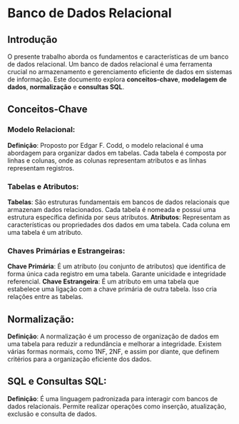 # Banco de Dados Relacional

## Introdução

O presente trabalho aborda os fundamentos e características de um banco de dados relacional. Um banco de dados relacional é uma ferramenta crucial no armazenamento e gerenciamento eficiente de dados em sistemas de informação. Este documento explora **conceitos-chave**, **modelagem de dados**, **normalização** e **consultas SQL**.

## Conceitos-Chave

### Modelo Relacional:

**Definição**: Proposto por Edgar F. Codd, o modelo relacional é uma abordagem para organizar dados em tabelas. Cada tabela é composta por linhas e colunas, onde as colunas representam atributos e as linhas representam registros.

### Tabelas e Atributos:

**Tabelas**: São estruturas fundamentais em bancos de dados relacionais que armazenam dados relacionados. Cada tabela é nomeada e possui uma estrutura específica definida por seus atributos.
**Atributos**: Representam as características ou propriedades dos dados em uma tabela. Cada coluna em uma tabela é um atributo.

### Chaves Primárias e Estrangeiras:

**Chave Primária**: É um atributo (ou conjunto de atributos) que identifica de forma única cada registro em uma tabela. Garante unicidade e integridade referencial.
**Chave Estrangeira**: É um atributo em uma tabela que estabelece uma ligação com a chave primária de outra tabela. Isso cria relações entre as tabelas.

## Normalização:

**Definição**: A normalização é um processo de organização de dados em uma tabela para reduzir a redundância e melhorar a integridade. Existem várias formas normais, como 1NF, 2NF, e assim por diante, que definem critérios para a organização eficiente dos dados.

## SQL e Consultas SQL:

**Definição**: É uma linguagem padronizada para interagir com bancos de dados relacionais. Permite realizar operações como inserção, atualização, exclusão e consulta de dados.